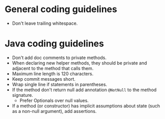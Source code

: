 # General coding guidelines
- Don't leave trailing whitespace.

# Java coding guidelines
- Don't add doc comments to private methods.
- When declaring new helper methods, they should be private and adjacent to the method that calls them.
- Maximum line length is 120 characters.
- Keep commit messages short.
- Wrap single line if statements in parentheses.
- If the method don't return null add annotation `@NotNull` to the method signature.
    - Prefer Optionals over null values.
- If a method (or constructor) has implicit assumptions about state (such as a non-null argument), add assertions.
